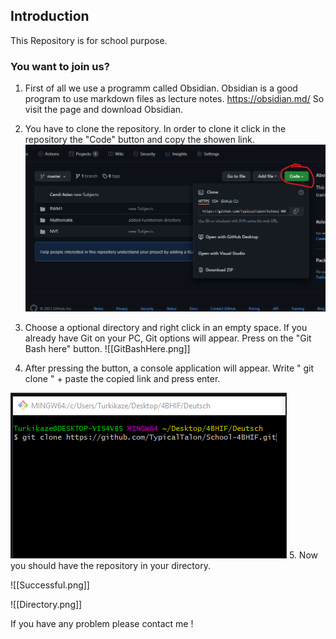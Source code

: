 ## Introduction
This Repository is  for school purpose.

### You want to join us?
1. First of all we use a programm called Obsidian. Obsidian is a good program to use markdown files as lecture notes. 
https://obsidian.md/
So visit the page and  download Obsidian.
2. You have to clone the repository. In order to clone it click in the repository the "Code" button and copy the showen link.
![CodeButton.png](CodeButton.png)
3. Choose a optional directory and right click in an empty space. If you already have Git on your PC, Git options will appear. Press on the "Git Bash here" button.
![[GitBashHere.png]]

4. After pressing the button, a console application will appear. Write " git clone " + paste the copied link  and press enter.

![ConsoleApplication.png](ConsoleApplication.png)
5.  Now you should have the repository in your directory.

![[Successful.png]]

![[Directory.png]]

If you have any problem please contact me !